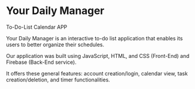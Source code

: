 # Your Daily Manager
 To-Do-List Calendar APP

Your Daily Manager is an interactive to-do list application that enables its users to better organize their schedules.

Our application was built using JavaScript, HTML, and CSS (Front-End) and Firebase (Back-End service).

It offers these general features: account creation/login, calendar view, task creation/deletion, and timer functionalities.
